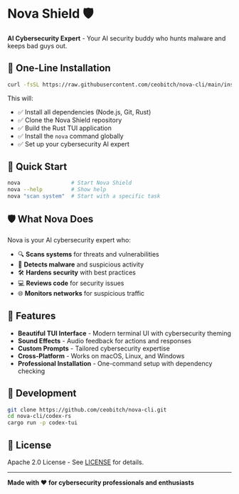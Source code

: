 # Nova Shield 🛡️

**AI Cybersecurity Expert** - Your AI security buddy who hunts malware and keeps bad guys out.

## 🚀 One-Line Installation

```bash
curl -fsSL https://raw.githubusercontent.com/ceobitch/nova-cli/main/install-nova.sh | bash
```

This will:
- ✅ Install all dependencies (Node.js, Git, Rust)
- ✅ Clone the Nova Shield repository
- ✅ Build the Rust TUI application
- ✅ Install the `nova` command globally
- ✅ Set up your cybersecurity AI expert

## 🎯 Quick Start

```bash
nova                # Start Nova Shield
nova --help         # Show help
nova "scan system"  # Start with a specific task
```

## 🛡️ What Nova Does

Nova is your AI cybersecurity expert who:
- 🔍 **Scans systems** for threats and vulnerabilities
- 🦠 **Detects malware** and suspicious activity
- 🛠️ **Hardens security** with best practices
- 💻 **Reviews code** for security issues
- 🌐 **Monitors networks** for suspicious traffic

## 🎨 Features

- **Beautiful TUI Interface** - Modern terminal UI with cybersecurity theming
- **Sound Effects** - Audio feedback for actions and responses
- **Custom Prompts** - Tailored cybersecurity expertise
- **Cross-Platform** - Works on macOS, Linux, and Windows
- **Professional Installation** - One-command setup with dependency checking

## 🔧 Development

```bash
git clone https://github.com/ceobitch/nova-cli.git
cd nova-cli/codex-rs
cargo run -p codex-tui
```

## 📝 License

Apache 2.0 License - See [LICENSE](LICENSE) for details.

---

**Made with ❤️ for cybersecurity professionals and enthusiasts**

